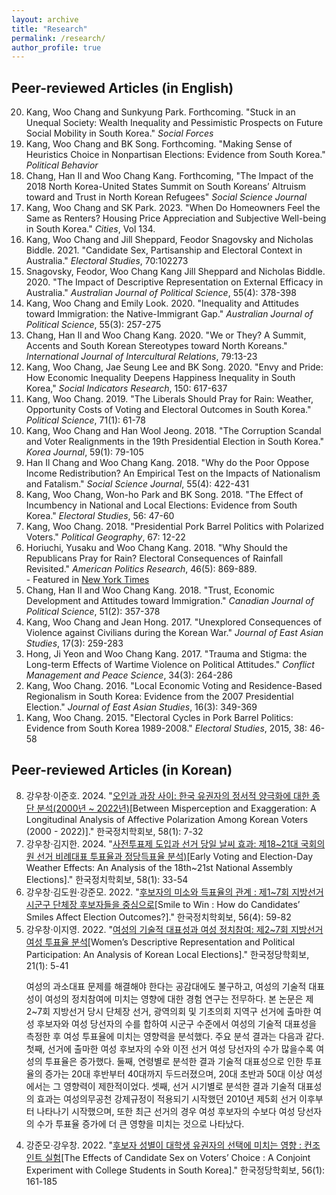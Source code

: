 ```yaml
---
layout: archive
title: "Research"
permalink: /research/
author_profile: true
---
```


## Peer-reviewed Articles (in English)
<ol start="20" reversed>
  <li>Kang, Woo Chang and Sunkyung Park. Forthcoming. "Stuck in an Unequal Society: Wealth Inequality and Pessimistic Prospects on Future Social Mobility in South Korea." <i>Social Forces</i></li>
  <li>Kang, Woo Chang and BK Song. Forthcoming. "Making Sense of Heuristics Choice in Nonpartisan Elections: Evidence from South Korea." <i>Political Behavior</i></li>
  <li>Chang, Han Il and Woo Chang Kang. Forthcoming, "The Impact of the 2018 North Korea-United States Summit on South Koreans’ Altruism toward and Trust in North Korean Refugees" <i>Social Science Journal</i></li>
  <li>Kang, Woo Chang and SK Park. 2023. "When Do Homeowners Feel the Same as Renters? Housing Price Appreciation and Subjective Well-being in South Korea." <i>Cities</i>, Vol 134.</li>
  <li>Kang, Woo Chang and Jill Sheppard, Feodor Snagovsky and Nicholas Biddle. 2021. "Candidate Sex, Partisanship and Electoral Context in Australia." <i>Electoral Studies</i>, 70:102273</li>
  <li>Snagovsky, Feodor, Woo Chang Kang Jill Sheppard and Nicholas Biddle. 2020. "The Impact of Descriptive Representation on External Efficacy in Australia." <i>Australian Journal of Political Science</i>, 55(4): 378-398</li>
  <li>Kang, Woo Chang and Emily Look. 2020. "Inequality and Attitudes toward Immigration: the Native-Immigrant Gap." <i>Australian Journal of Political Science</i>, 55(3): 257-275</li>
  <li>Chang, Han Il and Woo Chang Kang. 2020. "We or They? A Summit, Accents and South Korean Stereotypes toward North Koreans." <i>International Journal of Intercultural Relations</i>, 79:13-23</li>
  <li>Kang, Woo Chang, Jae Seung Lee and BK Song. 2020. "Envy and Pride: How Economic Inequality Deepens Happiness Inequality in South Korea," <i>Social Indicators Research</i>, 150: 617-637</li>
  <li>Kang, Woo Chang. 2019. "The Liberals Should Pray for Rain: Weather, Opportunity Costs of Voting and Electoral Outcomes in South Korea." <i>Political Science</i>, 71(1): 61-78</li>
  <li>Kang, Woo Chang and Han Wool Jeong. 2018. "The Corruption Scandal and Voter Realignments in the 19th Presidential Election in South Korea." <i>Korea Journal</i>, 59(1): 79-105</li>
  <li>Han Il Chang and Woo Chang Kang. 2018. "Why do the Poor Oppose Income Redistribution? An Empirical Test on the Impacts of Nationalism and Fatalism." <i>Social Science Journal</i>, 55(4): 422-431</li>
  <li>Kang, Woo Chang, Won-ho Park and BK Song. 2018. "The Effect of Incumbency in National and Local Elections: Evidence from South Korea." <i>Electoral Studies</i>, 56: 47-60</li>
  <li>Kang, Woo Chang. 2018. "Presidential Pork Barrel Politics with Polarized Voters." <i>Political Geography</i>, 67: 12-22</li>
  <li>Horiuchi, Yusaku and Woo Chang Kang. 2018. "Why Should the Republicans Pray for Rain? Electoral Consequences of Rainfall Revisited." <i>American Politics Research</i>, 46(5): 869-889. <br> - Featured in <a href="https://goo.gl/pSs4Z6">New York Times</a></li>
  <li>Chang, Han Il and Woo Chang Kang. 2018. "Trust, Economic Development and Attitudes toward Immigration." <i>Canadian Journal of Political Science</i>, 51(2): 357-378</li>
  <li>Kang, Woo Chang and Jean Hong. 2017. "Unexplored Consequences of Violence against Civilians during the Korean War." <i>Journal of East Asian Studies</i>, 17(3): 259-283</li>
  <li>Hong, Ji Yeon and Woo Chang Kang. 2017. "Trauma and Stigma: the Long-term Effects of Wartime Violence on Political Attitudes." <i>Conflict Management and Peace Science</i>, 34(3): 264-286</li>
  <li>Kang, Woo Chang. 2016. "Local Economic Voting and Residence-Based Regionalism in South Korea: Evidence from the 2007 Presidential Election." <i>Journal of East Asian Studies</i>, 16(3): 349-369</li>
  <li>Kang, Woo Chang. 2015. "Electoral Cycles in Pork Barrel Politics: Evidence from South Korea 1989-2008." <i>Electoral Studies</i>, 2015, 38: 46-58</li>
</ol>

## Peer-reviewed Articles (in Korean)

<ol start="8" reversed>
<li>강우창&middot;이준호. 2024. "<a href = "https://bit.ly/3xjV5DM">오인과 과장 사이: 한국 유권자의 정서적 양극화에 대한 종단 분석(2000년 ~ 2022년)</a>[Between Misperception and Exaggeration: A Longitudinal Analysis of Affective Polarization Among Korean Voters (2000 - 2022)]." 한국정치학회보, 58(1): 7-32</li>
<li>강우창&middot;김지한. 2024. "<a href = "https://bit.ly/3xjV5DM">사전투표제 도입과 선거 당일 날씨 효과: 제18~21대 국회의원 선거 비례대표 투표율과 정당득표율 분석)</a>[Early Voting and Election-Day Weather Effects: An Analysis of the 18th~21st National Assembly Elections]." 한국정치학회보, 58(1): 33-54</li>
<li>강우창&middot;김도원&middot;강준모. 2022. "<a href = "https://bit.ly/3xjV5DM">후보자의 미소와 득표율의 관계 : 제1~7회 지방선거 시군구 단체장 후보자들을 중심으로</a>[Smile to Win : How do Candidates’ Smiles Affect Election Outcomes?]." 한국정치학회보, 56(4): 59-82</li>
<li>강우창&middot;이지영. 2022. "<a href="https://bit.ly/3xmxfr4">여성의 기술적 대표성과 여성 정치참여: 제2~7회 지방선거 여성 투표율 분석</a>[Women’s Descriptive Representation and Political Participation: An Analysis of Korean Local Elections]." 한국정당학회보, 21(1): 5-41</li>
<p>
    여성의 과소대표 문제를 해결해야 한다는 공감대에도 불구하고, 여성의 기술적 대표성이 여성의 정치참여에 미치는 영향에 대한 경험 연구는 전무하다. 본 논문은 제2~7회 지방선거 당시 단체장 선거, 광역의회 및 기초의회 지역구 선거에 출마한 여성 후보자와 여성 당선자의 수를 합하여 시군구 수준에서 여성의 기술적 대표성을 측정한 후 여성 투표율에 미치는 영향력을 분석했다. 주요 분석 결과는 다음과 같다. 첫째, 선거에 출마한 여성 후보자의 수와 이전 선거 여성 당선자의 수가 많을수록 여성의 투표율은 증가했다. 둘째, 연령별로 분석한 결과 기술적 대표성으로 인한 투표율의 증가는 20대 후반부터 40대까지 두드러졌으며, 20대 초반과 50대 이상 여성에서는 그 영향력이 제한적이었다. 셋째, 선거 시기별로 분석한 결과 기술적 대표성의 효과는 여성의무공천 강제규정이 적용되기 시작했던 2010년 제5회 선거 이후부터 나타나기 시작했으며, 또한 최근 선거의 경우 여성 후보자의 수보다 여성 당선자의 수가 투표율 증가에 더 큰 영향을 미치는 것으로 나타났다.
  </p>
<li>강준모&middot;강우창. 2022. "<a href="https://bit.ly/3xbq98S">후보자 성별이 대학생 유권자의 선택에 미치는 영향 : 컨조인트 실험</a>[The Effects of Candidate Sex on Voters’ Choice : A Conjoint Experiment with College Students in South Korea]." 한국정당학회보, 56(1): 161-185</li>
</ol>
